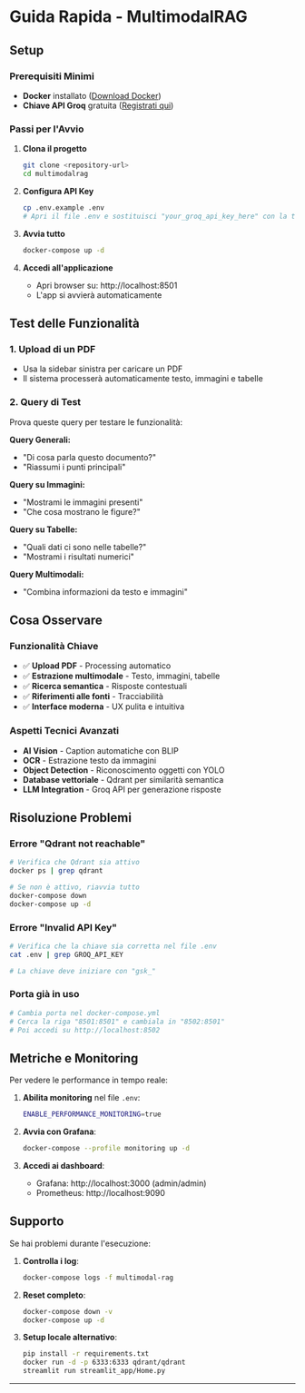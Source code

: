 # Guida Rapida - MultimodalRAG


## Setup

### Prerequisiti Minimi
- **Docker** installato ([Download Docker](https://docs.docker.com/get-docker/))
- **Chiave API Groq** gratuita ([Registrati qui](https://console.groq.com/keys))

### Passi per l'Avvio

1. **Clona il progetto**
   ```bash
   git clone <repository-url>
   cd multimodalrag
   ```

2. **Configura API Key**
   ```bash
   cp .env.example .env
   # Apri il file .env e sostituisci "your_groq_api_key_here" con la tua chiave
   ```

3. **Avvia tutto**
   ```bash
   docker-compose up -d
   ```

4. **Accedi all'applicazione**
   - Apri browser su: http://localhost:8501
   - L'app si avvierà automaticamente

## Test delle Funzionalità

### 1. Upload di un PDF
- Usa la sidebar sinistra per caricare un PDF
- Il sistema processerà automaticamente testo, immagini e tabelle

### 2. Query di Test
Prova queste query per testare le funzionalità:

**Query Generali:**
- "Di cosa parla questo documento?"
- "Riassumi i punti principali"

**Query su Immagini:**
- "Mostrami le immagini presenti"
- "Che cosa mostrano le figure?"

**Query su Tabelle:**
- "Quali dati ci sono nelle tabelle?"
- "Mostrami i risultati numerici"

**Query Multimodali:**
- "Combina informazioni da testo e immagini"

## Cosa Osservare

### Funzionalità Chiave
- ✅ **Upload PDF** - Processing automatico
- ✅ **Estrazione multimodale** - Testo, immagini, tabelle
- ✅ **Ricerca semantica** - Risposte contestuali
- ✅ **Riferimenti alle fonti** - Tracciabilità
- ✅ **Interface moderna** - UX pulita e intuitiva

### Aspetti Tecnici Avanzati
- **AI Vision** - Caption automatiche con BLIP
- **OCR** - Estrazione testo da immagini
- **Object Detection** - Riconoscimento oggetti con YOLO
- **Database vettoriale** - Qdrant per similarità semantica
- **LLM Integration** - Groq API per generazione risposte

## Risoluzione Problemi

### Errore "Qdrant not reachable"
```bash
# Verifica che Qdrant sia attivo
docker ps | grep qdrant

# Se non è attivo, riavvia tutto
docker-compose down
docker-compose up -d
```

### Errore "Invalid API Key"
```bash
# Verifica che la chiave sia corretta nel file .env
cat .env | grep GROQ_API_KEY

# La chiave deve iniziare con "gsk_"
```

### Porta già in uso
```bash
# Cambia porta nel docker-compose.yml
# Cerca la riga "8501:8501" e cambiala in "8502:8501"
# Poi accedi su http://localhost:8502
```

## Metriche e Monitoring

Per vedere le performance in tempo reale:

1. **Abilita monitoring** nel file `.env`:
   ```bash
   ENABLE_PERFORMANCE_MONITORING=true
   ```

2. **Avvia con Grafana**:
   ```bash
   docker-compose --profile monitoring up -d
   ```

3. **Accedi ai dashboard**:
   - Grafana: http://localhost:3000 (admin/admin)
   - Prometheus: http://localhost:9090


## Supporto

Se hai problemi durante l'esecuzione:

1. **Controlla i log**:
   ```bash
   docker-compose logs -f multimodal-rag
   ```

2. **Reset completo**:
   ```bash
   docker-compose down -v
   docker-compose up -d
   ```

3. **Setup locale alternativo**:
   ```bash
   pip install -r requirements.txt
   docker run -d -p 6333:6333 qdrant/qdrant
   streamlit run streamlit_app/Home.py
   ```
---
